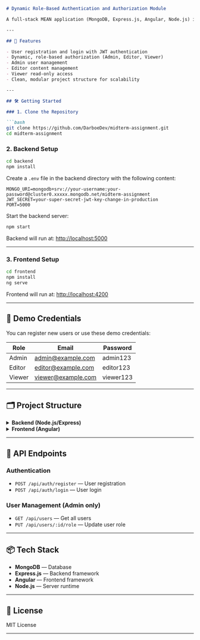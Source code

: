 ```markdown
# Dynamic Role-Based Authentication and Authorization Module

A full-stack MEAN application (MongoDB, Express.js, Angular, Node.js) implementing dynamic role-based authentication and authorization.

---

## 🚀 Features

- User registration and login with JWT authentication
- Dynamic, role-based authorization (Admin, Editor, Viewer)
- Admin user management
- Editor content management
- Viewer read-only access
- Clean, modular project structure for scalability

---

## 🛠️ Getting Started

### 1. Clone the Repository

```bash
git clone https://github.com/DarboeDev/midterm-assignment.git
cd midterm-assignment
```

### 2. Backend Setup

```bash
cd backend
npm install
```

Create a `.env` file in the backend directory with the following content:

```env
MONGO_URI=mongodb+srv://your-username:your-password@cluster0.xxxxx.mongodb.net/midterm-assignment
JWT_SECRET=your-super-secret-jwt-key-change-in-production
PORT=5000
```

Start the backend server:

```bash
npm start
```

Backend will run at: [http://localhost:5000](http://localhost:5000)

---

### 3. Frontend Setup

```bash
cd frontend
npm install
ng serve
```

Frontend will run at: [http://localhost:4200](http://localhost:4200)

---

## 🎯 Demo Credentials

You can register new users or use these demo credentials:

| Role   | Email                | Password   |
|--------|----------------------|------------|
| Admin  | admin@example.com    | admin123   |
| Editor | editor@example.com   | editor123  |
| Viewer | viewer@example.com   | viewer123  |

---

## 🗂️ Project Structure

<details>
<summary><strong>Backend (Node.js/Express)</strong></summary>

```
backend/
├── models/
│   └── Users.js             # User schema with roles
├── routes/
│   ├── authRoutes.js        # Authentication endpoints
│   └── userRoutes.js        # User management endpoints
├── middleware/
│   └── authMiddleware.js    # JWT & role-based middleware
└── server.js                # Express server setup
```
</details>

<details>
<summary><strong>Frontend (Angular)</strong></summary>

```
frontend/src/app/
├── components/
│   ├── auth/                # Login/Register component
│   ├── dashboard/           # Main dashboard
│   ├── admin-panel/         # Admin user management
│   ├── editor-panel/        # Editor content management
│   └── viewer-panel/        # Viewer read-only content
├── guards/
│   ├── auth.guard.ts        # Authentication guard
│   └── role.guard.ts        # Role-based route guard
├── services/
│   └── auth.service.ts      # Authentication service
└── app.routes.ts            # Route configuration
```
</details>

---

## 🔐 API Endpoints

### Authentication

- `POST /api/auth/register` — User registration
- `POST /api/auth/login` — User login

### User Management (Admin only)

- `GET /api/users` — Get all users
- `PUT /api/users/:id/role` — Update user role

---

## 📦 Tech Stack

- **MongoDB** — Database
- **Express.js** — Backend framework
- **Angular** — Frontend framework
- **Node.js** — Server runtime

---

## 📄 License

MIT License

---

```

